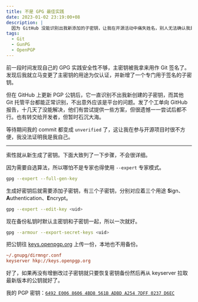 ```yaml
---
title: 不是 GPG 最佳实践
date: 2023-01-02 23:19:00+08
description: |
  因为 GitHub 没能识别出我新添加的子密钥，让我在开源活动中痛失姓名，别人无法确认我是不是我。于是乎只能被迫也顺便按最新想法和其他人分享的最佳实践重新鼓捣了一遍 PGP 密钥。
tags:
  - Git
  - GunPG
  - OpenPGP
---
```


前一段时间发现自己的 GPG 实践安全性不够，主密钥被我拿来用作 Git 签名了。发现后我就立马变更了主密钥的用途为仅认证，并新增了一个专门用于签名的子密钥。

但在 GitHub 上更新 PGP 公钥后，它一直识别不出我新创建的子密钥，而其他 Git 托管平台都能正常识别，不出意外应该是平台的问题。发了个工单向 GitHub 报告，十几天了没能解决，他们有尝试提供一些方案，但很遗憾一一尝试后都不行。也有转交给开发者，但暂时石沉大海。

等待期间我的 commit 都变成 `unverified` 了，这让我在参与开源项目时很不方便，我没法证明我是我自己。

---

索性就从新生成了密钥。下面大致列了一下步骤，不会很详细。

因为需要自选算法，所以哪怕不是专家也得使用 `--expert` 专家模式。

```sh
gpg --expert --full-gen-key
```

生成好密钥后就需要添加子密钥，有三个子密钥，分别对应着三个用途 **S**ign、**A**uthentication、**E**ncrypt。

```sh
gpg --expert --edit-key <uid>
```

现在备份私钥时默认主密钥和子密钥一起，所以一次就好。

```sh
gpg --armour --export-secret-keys <uid>
```

把公钥往 [keys.openpgp.org](https://keys.openpgp.org/) 上传一份，本地也不用备份。

```ini
~/.gnupg/dirmngr.conf
keyserver hkp://keys.openpgp.org
```

好了，如果再没有增删改过子密钥就只要恢复密钥备份然后再从 keyserver 拉取最新版本的公钥就好了。

我的 PGP 密钥：[`6492 E006 8606 4BD8 561B ADBD A254 7DFF 0237 D6EC`](https://keys.openpgp.org/vks/v1/by-fingerprint/6492E00686064BD8561BADBDA2547DFF0237D6EC)
